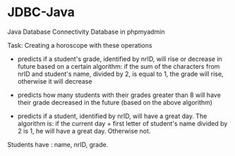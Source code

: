 # JDBC-Java
Java Database Connectivity
Database in phpmyadmin

Task: Creating a horoscope with these operations

 * predicts if a student's grade, identified by nrID, will rise or decrease in future based 
on a certain algorithm: if the sum of the characters from nrID and student's name, divided by 2,
is equal to 1, the grade will rise, otherwise it will decrease

 * predicts how many students with their grades greater than 8 will have their grade decreased in the future
(based on the above algorithm)

 * predicts if a student, identified by nrID, will have a great day. The algorithm is: if the current day +
first letter of student's name divided by 2 is 1, he will have a great day. Otherwise not.

Students have : name, nrID, grade.
